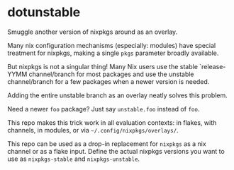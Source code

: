 # dotunstable

Smuggle another version of nixpkgs around as an overlay.

Many nix configuration mechanisms (especially: modules) have special
treatment for nixpkgs, making a single `pkgs` parameter broadly available.

But nixpkgs is not a singular thing!  Many Nix users use the stable
`release-YYMM channel/branch for most packages and use the unstable
channel/branch for a few packages when a newer version is needed.

Adding the entire unstable branch as an overlay neatly solves this problem.

Need a newer `foo` package?  Just say `unstable.foo` instead of `foo`.

This repo makes this trick work in all evaluation contexts: in flakes,
with channels, in modules, or via `~/.config/nixpkgs/overlays/`.

This repo can be used as a drop-in replacement for `nixpkgs` as a nix
channel or as a flake input.  Define the actual nixpkgs versions you
want to use as `nixpkgs-stable` and `nixpkgs-unstable`.
